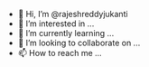- 👋 Hi, I’m @rajeshreddyjukanti
- 👀 I’m interested in ...
- 🌱 I’m currently learning ...
- 💞️ I’m looking to collaborate on ...
- 📫 How to reach me ...

<!---
rajeshreddyjukanti/rajeshreddyjukanti is a ✨ special ✨ repository because its `README.md` (this file) appears on your GitHub profile.
You can click the Preview link to take a look at your changes.
--->
